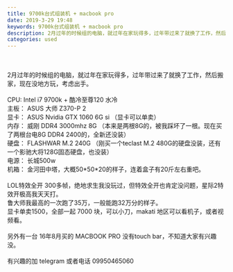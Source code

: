 ```yaml
---
title: 9700k台式组装机 + macbook pro
date: 2019-3-29 19:48
keywords: 9700k台式组装机 + macbook pro
description: 2月过年的时候组的电脑，就过年在家玩得多，过年带过来了就换了工作，然后搬家，现在没地方玩，考虑出手。CPU:Inteli79700k+酷冷至尊120水冷主板：ASUS大师Z370-P2显卡：ASUSNvidiaGTX10606Gsi（显卡可
categories: used
---
```

<td class="t_f" id="postmessage_3341854">

<br/>
<br/>
2月过年的时候组的电脑，就过年在家玩得多，过年带过来了就换了工作，然后搬家，现在没地方玩，考虑出手。<br/>
<br/>
CPU: Intel i7 9700k + 酷冷至尊120 水冷<br/>
主板： ASUS 大师 Z370-P 2<br/>
显卡： ASUS Nvidia GTX 1060 6G si （显卡可以单卖）<br/>
内存： 威刚 DDR4 3000mhz 8G （本来是两根8G的，被我踩坏了一根。现在买了两根台电8G DDR4 2400的，全新还没装）<br/>
硬盘： FLASHWAR M.2 240G （刚买一个teclast M.2 480G的硬盘没装，还有一个影驰大将128G固态硬盘，也没装）<br/>
电源： 长城500w<br/>
机箱： 金河田中塔，大概50*50*20的样子，连着盒子有20斤左右重吧。<br/>
<br/>
LOL特效全开 300多帧，绝地求生我没玩过，但特效全开也肯定没问题，星际2特效开极高我天天打。<br/>
鲁大师我最高的一次跑了35万，一般能跑32万分的样子。<br/>
显卡单卖1500，全部一起 7000 块，可以小刀，makati 地区可以看机子，或者视频看。<br/>
<br/>
另外有一台 16年8月买的 MACBOOK PRO 没有touch bar，不知道大家有兴趣没。<br/>
<br/>
有兴趣的加 telegram 或者电话 09950465060</td>

